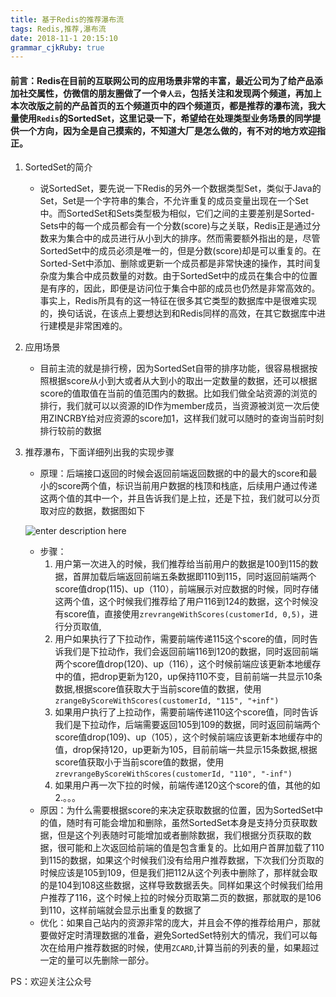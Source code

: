 ```yaml
---
title: 基于Redis的推荐瀑布流
tags: Redis,推荐,瀑布流
date: 2018-11-1 20:15:10
grammar_cjkRuby: true
---
```


#### 前言：Redis在目前的互联网公司的应用场景非常的丰富，最近公司为了给产品添加社交属性，仿微信的朋友圈做了一个`骨人云`，包括关注和发现两个频道，再加上本次改版之前的产品首页的五个频道页中的四个频道页，都是推荐的瀑布流，我大量使用`Redis`的SortedSet，这里记录一下，希望给在处理类型业务场景的同学提供一个方向，因为全是自己摸索的，不知道大厂是怎么做的，有不对的地方欢迎指正。

 1. SortedSet的简介
	* 说SortedSet，要先说一下Redis的另外一个数据类型Set，类似于Java的Set，Set是一个字符串的集合，不允许重复的成员变量出现在一个Set中。而SortedSet和Sets类型极为相似，它们之间的主要差别是Sorted-Sets中的每一个成员都会有一个分数(score)与之关联，Redis正是通过分数来为集合中的成员进行从小到大的排序。然而需要额外指出的是，尽管SortedSet中的成员必须是唯一的，但是分数(score)却是可以重复的。在Sorted-Set中添加、删除或更新一个成员都是非常快速的操作，其时间复杂度为集合中成员数量的对数。由于SortedSet中的成员在集合中的位置是有序的，因此，即便是访问位于集合中部的成员也仍然是非常高效的。事实上，Redis所具有的这一特征在很多其它类型的数据库中是很难实现的，换句话说，在该点上要想达到和Redis同样的高效，在其它数据库中进行建模是非常困难的。
2. 应用场景
	* 目前主流的就是排行榜，因为SortedSet自带的排序功能，很容易根据按照根据score从小到大或者从大到小的取出一定数量的数据，还可以根据score的值取值在当前的值范围内的数据。比如我们做全站资源的浏览的排行，我们就可以以资源的ID作为member成员，当资源被浏览一次后使用ZINCRBY给对应资源的score加1，这样我们就可以随时的查询当前时刻排行较前的数据
3. 推荐瀑布，下面详细列出我的实现步骤
	* 原理：后端接口返回的时候会返回前端返回数据的中的最大的score和最小的score两个值，标识当前用户数据的栈顶和栈底，后续用户通过传递这两个值的其中一个，并且告诉我们是上拉，还是下拉，我们就可以分页取对应的数据，数据图如下

	![enter description here][1]
	* 步骤：
		1. 用户第一次进入的时候，我们推荐给当前用户的数据是100到115的数据，首屏加载后端返回前端五条数据即110到115，同时返回前端两个score值drop(115)、up（110），前端展示对应数据的时候，同时存储这两个值，这个时候我们推荐给了用户116到124的数据，这个时候没有score值，直接使用`zrevrangeWithScores(customerId, 0,5)`，进行分页取值,
		2. 用户如果执行了下拉动作，需要前端传递115这个score的值，同时告诉我们是下拉动作，我们会返回前端116到120的数据，同时返回前端两个score值drop(120)、up（116），这个时候前端应该更新本地缓存中的值，把drop更新为120，up保持110不变，目前前端一共显示10条数据,根据score值获取大于当前score值的数据，使用`zrangeByScoreWithScores(customerId, "115", "+inf")`
		3. 如果用户执行了上拉动作，需要前端传递110这个score值，同时告诉我们是下拉动作，后端需要返回105到109的数据，同时返回前端两个score值drop(109)、up（105），这个时候前端应该更新本地缓存中的值，drop保持120，up更新为105，目前前端一共显示15条数据,根据score值获取小于当前score值的数据，使用`zrevrangeByScoreWithScores(customerId, "110", "-inf")`
		4. 如果用户再一次下拉的时候，前端传递120这个score的值，其他的如2.。。。
	* 原因：为什么需要根据score的来决定获取数据的位置，因为SortedSet中的值，随时有可能会增加和删除，虽然SortedSet本身是支持分页获取数据，但是这个列表随时可能增加或者删除数据，我们根据分页获取的数据，很可能和上次返回给前端的值是包含重复的。比如用户首屏加载了110到115的数据，如果这个时候我们没有给用户推荐数据，下次我们分页取的时候应该是105到109，但是我们把112从这个列表中删除了，那样就会取的是104到108这些数据，这样导致数据丢失。同样如果这个时候我们给用户推荐了116，这个时候上拉的时候分页取第二页的数据，那就取的是106到110，这样前端就会显示出重复的数据了
	* 优化：如果自己站内的资源非常的庞大，并且会不停的推荐给用户，那就要做好定时清理数据的准备，避免SortedSet特别大的情况，我们可以每次在给用户推荐数据的时候，使用`ZCARD`,计算当前的列表的量，如果超过一定的量可以先删除一部分。

PS：欢迎关注公众号

  [1]: http://ov138d8j2.bkt.clouddn.com/2018/11/2/2018-11-02_131020.png "数据情况"